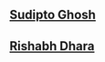 ## [Sudipto Ghosh](https://github.com/pydevsg)
## [Rishabh Dhara](https://github.com/rishabh-dhara)
